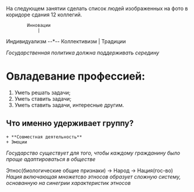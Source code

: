 На следующем занятии сделать список людей изображенных на фото в коридоре сдания 12 коллегий.


            Инновации
                |
Индивидуализм --*-- Коллективизм
                |
            Традиции

*Государственная политика должна поддерживать середину*

# Овладевание профессией:
1. Уметь решать задачи;
2. Уметь ставить задачи;
3. Уметь ставить задачи, интересные другим.

## Что именно удерживает группу?
    + **Совместная деятельность**
    + Эмоции

*Государство существует для того, чтобы каждому гражданину было проще адаптироваться в обществе*

Этнос(биологические общие признаки) -> Народ -> Нация(гос-во)
*Нация включающая множетсво этносов образует сложную систему, основанную на синегрии характеристик этносов*